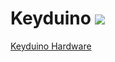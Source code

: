 # Keyduino [![](http://www.oshwa.org/wp-content/uploads/2014/03/oshw-logo-antipixel.png)](https://workspace.circuitmaker.com/Projects/Details/MambiX/Keyduino)

[Keyduino Hardware](https://workspace.circuitmaker.com/Projects/Details/MambiX/Keyduino)
